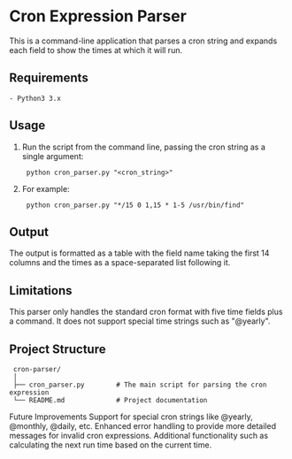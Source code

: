 # Cron Expression Parser

This is a command-line application that parses a cron string and expands each field to show the times at which it will run.

## Requirements

    - Python3 3.x

## Usage

1. Run the script from the command line, passing the cron string as a single argument:

        python cron_parser.py "<cron_string>"

2. For example:

        python cron_parser.py "*/15 0 1,15 * 1-5 /usr/bin/find"


## Output

 The output is formatted as a table with the field name taking the first 14 columns and the times as a space-separated list following it.

## Limitations

 This parser only handles the standard cron format with five time fields plus a command. It does not support special time strings such as "@yearly".

## Project Structure

     cron-parser/
     │
     ├── cron_parser.py        # The main script for parsing the cron expression
     └── README.md             # Project documentation

Future Improvements
Support for special cron strings like @yearly, @monthly, @daily, etc.
Enhanced error handling to provide more detailed messages for invalid cron expressions.
Additional functionality such as calculating the next run time based on the current time.


